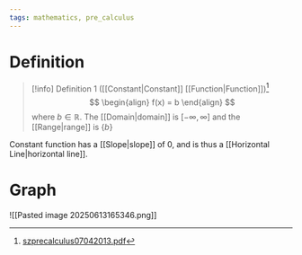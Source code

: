 ```yaml
---
tags: mathematics, pre_calculus
---
```


# Definition

> [!info] Definition 1 ([[Constant|Constant]] [[Function|Function]])[^1]
> $$
> \begin{align}
> f(x) = b
> \end{align}
> $$
> where $b \in \mathbb{R}$. The [[Domain|domain]] is $[-\infty, \infty]$ and the [[Range|range]] is $\{b\}$

Constant function has a [[Slope|slope]] of $0$, and is thus a [[Horizontal Line|horizontal line]].

# Graph

![[Pasted image 20250613165346.png]]

[^1]: [szprecalculus07042013.pdf](zotero://open-pdf/library/items/J3667KH4?page=168)